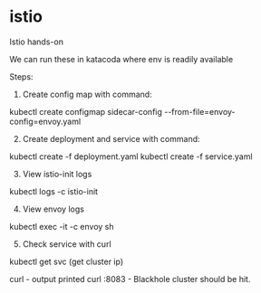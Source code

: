 # istio
Istio hands-on

We can run these in katacoda where env is readily available

Steps:

1. Create config map with command:

kubectl create configmap sidecar-config --from-file=envoy-config=envoy.yaml

2. Create deployment and service with command:

kubectl create -f deployment.yaml
kubectl create -f service.yaml

3. View istio-init logs

kubectl logs <podid> -c istio-init

4. View envoy logs

kubectl exec -it <podid> -c envoy sh
  
5. Check service with curl

kubectl get svc (get cluster ip)

curl <clusterip> - output printed
curl <clusterip>:8083 - Blackhole cluster should be hit.

